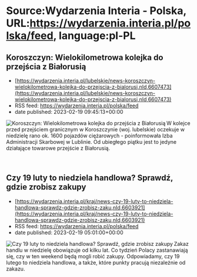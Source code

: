 # Source:Wydarzenia Interia - Polska, URL:https://wydarzenia.interia.pl/polska/feed, language:pl-PL

## Koroszczyn: Wielokilometrowa kolejka do przejścia z Białorusią
 - [https://wydarzenia.interia.pl/lubelskie/news-koroszczyn-wielokilometrowa-kolejka-do-przejscia-z-bialorusi,nId,6607473](https://wydarzenia.interia.pl/lubelskie/news-koroszczyn-wielokilometrowa-kolejka-do-przejscia-z-bialorusi,nId,6607473)
 - RSS feed: https://wydarzenia.interia.pl/polska/feed
 - date published: 2023-02-19 09:45:13+00:00

<p><a href="https://wydarzenia.interia.pl/lubelskie/news-koroszczyn-wielokilometrowa-kolejka-do-przejscia-z-bialorusi,nId,6607473"><img align="left" alt="Koroszczyn: Wielokilometrowa kolejka do przejścia z Białorusią " src="https://i.iplsc.com/koroszczyn-wielokilometrowa-kolejka-do-przejscia-z-bialorusi/000GS51S6XAK2JLF-C321.jpg" /></a>W kolejce przed przejściem granicznym w Koroszczynie (woj. lubelskie) oczekuje w niedzielę rano ok. 1600 pojazdów ciężarowych - poinformowała Izba Administracji Skarbowej w Lublinie. Od ubiegłego piątku jest to jedyne działające towarowe przejście z Białorusią.</p><br clear="all" />

## Czy 19 luty to niedziela handlowa? Sprawdź, gdzie zrobisz zakupy
 - [https://wydarzenia.interia.pl/kraj/news-czy-19-luty-to-niedziela-handlowa-sprawdz-gdzie-zrobisz-zaku,nId,6603921](https://wydarzenia.interia.pl/kraj/news-czy-19-luty-to-niedziela-handlowa-sprawdz-gdzie-zrobisz-zaku,nId,6603921)
 - RSS feed: https://wydarzenia.interia.pl/polska/feed
 - date published: 2023-02-19 05:01:00+00:00

<p><a href="https://wydarzenia.interia.pl/kraj/news-czy-19-luty-to-niedziela-handlowa-sprawdz-gdzie-zrobisz-zaku,nId,6603921"><img align="left" alt="Czy 19 luty to niedziela handlowa? Sprawdź, gdzie zrobisz zakupy" src="https://i.iplsc.com/czy-19-luty-to-niedziela-handlowa-sprawdz-gdzie-zrobisz-zaku/000GRWCTFG0M72RO-C321.jpg" /></a>Zakaz handlu w niedzielę obowiązuje od kilku lat. Co tydzień Polacy zastanawiają się, czy w ten weekend będą mogli robić zakupy. Odpowiadamy, czy 19 lutego to niedziela handlowa, a także, które punkty pracują niezależnie od zakazu.
</p><br clear="all" />

